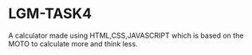 # LGM-TASK4
A calculator made using HTML,CSS,JAVASCRIPT which is based on the MOTO  to calculate more and think less.

